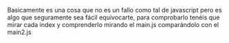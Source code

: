 Basicamente es una cosa que no es un fallo como tal de javascript pero es algo que seguramente sea fácil equivocarte, para comprobarlo tenéis que mirar cada index y comprenderlo mirando el main.js comparándolo con el main2.js
